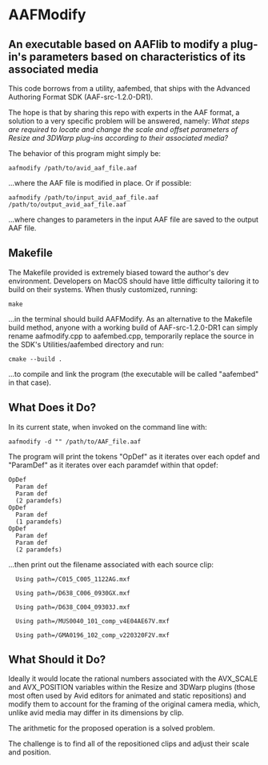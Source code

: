 AAFModify
=========
An executable based on AAFlib to modify a plug-in's parameters based on characteristics of its associated media
---------------------------------------------------------------------------------------------------------------

This code borrows from a utility, aafembed, that ships with the Advanced Authoring Format SDK (AAF-src-1.2.0-DR1).

The hope is that by sharing this repo with experts in the AAF format, a solution to a very specific problem will be 
answered, namely: _What steps are required to locate and change the scale and offset parameters of Resize and 3DWarp
plug-ins according to their associated media?_

The behavior of this program might simply be:

```
aafmodify /path/to/avid_aaf_file.aaf
```

...where the AAF file is modified in place. Or if possible:

```
aafmodify /path/to/input_avid_aaf_file.aaf /path/to/output_avid_aaf_file.aaf
```

...where changes to parameters in the input AAF file are saved to the output AAF file. 

Makefile
--------
The Makefile provided is extremely biased toward the author's dev environment. Developers on MacOS should have little 
difficulty tailoring it to build on their systems. When thusly customized, running:
```
make
```
...in the terminal should build AAFModify. As an alternative to the Makefile build method, anyone with a working build of 
AAF-src-1.2.0-DR1 can simply rename aafmodify.cpp to aafembed.cpp, temporarily replace the source in the SDK's
Utilities/aafembed directory and run:
```
cmake --build .
```
...to compile and link the program (the executable will be called "aafembed" in that case).

What Does it Do?
----------------
In its current state, when invoked on the command line with:

```
aafmodify -d "" /path/to/AAF_file.aaf
```

The program will print the tokens "OpDef" as it iterates over each opdef and "ParamDef" as it iterates over each paramdef within that opdef:
```
OpDef
  Param def
  Param def
  (2 paramdefs)
OpDef
  Param def
  (1 paramdefs)
OpDef
  Param def
  Param def
  (2 paramdefs)
```
...then print out the filename associated with each source clip:

```
  Using path=/C015_C005_1122AG.mxf

  Using path=/D638_C006_0930GX.mxf

  Using path=/D638_C004_09303J.mxf

  Using path=/MUS0040_101_comp_v4E04AE67V.mxf

  Using path=/GMA0196_102_comp_v220320F2V.mxf

```

What Should it Do?
------------------
Ideally it would locate the rational numbers associated with the AVX_SCALE and AVX_POSITION variables within
the Resize and 3DWarp plugins (those most often used by Avid editors for animated and static repositions) and
modify them to account for the framing of the original camera media, which, unlike avid media may differ in 
its dimensions by clip.

The arithmetic for the proposed operation is a solved problem. 

The challenge is to find all of the repositioned clips and adjust their scale and position. 
